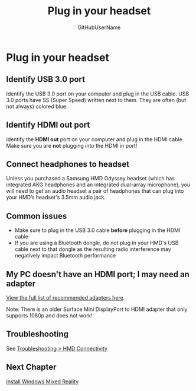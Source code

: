 ﻿---
title: Plug in your headset
description: 
author: GitHubUserName
ms.author: MicrosoftAlias
ms.date: 10/17/2017
ms.topic: article
keywords: 
---



# Plug in your headset

## Identify USB 3.0 port

Identify the USB 3.0 port on your computer and plug in the USB cable. USB 3.0 ports have SS (Super Speed) written next to them. They are often (but not always) colored blue.

## Identify HDMI out port

Identify the **HDMI out** port on your computer and plug in the HDMI cable. Make sure you are **not** plugging into the HDMI in port!

## Connect headphones to headset

Unless you purchased a Samsung HMD Odyssey headset (which has integrated AKG headphones and an integrated dual-array microphone), you will need to get an audio headset a pair of headphones that can plug into your HMD’s headset's 3.5mm audio jack.

## Common issues
* Make sure to plug in the USB 3.0 cable **before** plugging in the HDMI cable
* If you are using a Bluetooth dongle, do not plug in your HMD's USB cable next to that dongle as the resulting radio interference may negatively impact Bluetooth performance

## My PC doesn't have an HDMI port; I may need an adapter

[View the full list of recommended adapters here](Recommended_adapters_for_Windows_Mixed_Reality_Capable_PCs.md).

Note: There is an older Surface Mini DisplayPort to HDMI adapter that only supports 1080p and does not work!

## Troubleshooting

See [Troubleshooting > HMD Connectivity](Troubleshooting_Windows_Mixed_Reality.md#hmd_connectivity)

## Next Chapter

[Install Windows Mixed Reality](Install_Windows_Mixed_Reality.md)